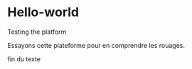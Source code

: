 # Hello-world
Testing the platform

Essayons cette plateforme pour en comprendre les rouages.

fin du texte
